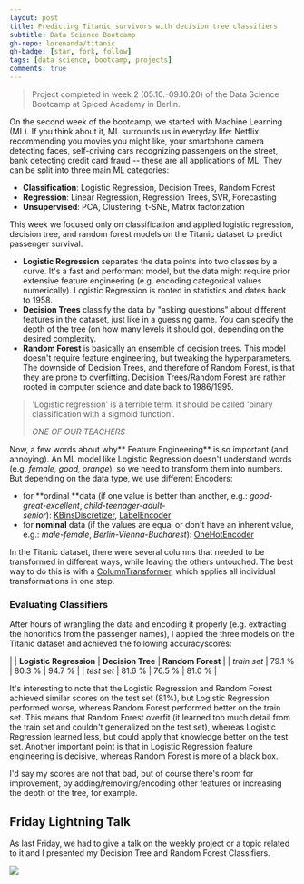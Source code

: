 ```yaml
---
layout: post
title: Predicting Titanic survivors with decision tree classifiers
subtitle: Data Science Bootcamp
gh-repo: lorenanda/titanic
gh-badge: [star, fork, follow]
tags: [data science, bootcamp, projects]
comments: true
---
```


>Project completed in week 2 (05.10.-09.10.20) of the Data Science Bootcamp at Spiced Academy in Berlin.

On the second week of the bootcamp, we started with Machine Learning (ML). If you think about it, ML surrounds us in everyday life: Netflix recommending you movies you might like, your smartphone camera detecting faces, self-driving cars recognizing passengers on the street, bank detecting credit card fraud -- these are all applications of ML. They can be split into three main ML categories:

-   **Classification**: Logistic Regression, Decision Trees, Random Forest
-   **Regression**: Linear Regression, Regression Trees, SVR, Forecasting
-   **Unsupervised**: PCA, Clustering, t-SNE, Matrix factorization

This week we focused only on classification and applied logistic regression, decision tree, and random forest models on the Titanic dataset to predict passenger survival.

-   **Logistic Regression** separates the data points into two classes by a curve. It's a fast and performant model, but the data might require prior extensive feature engineering (e.g. encoding categorical values numerically). Logistic Regression is rooted in statistics and dates back to 1958.
-   **Decision Trees** classify the data by "asking questions" about different features in the dataset, just like in a guessing game. You can specify the depth of the tree (on how many levels it should go), depending on the desired complexity.
-   **Random Forest** is basically an ensemble of decision trees. This model doesn't require feature engineering, but tweaking the hyperparameters. The downside of Decision Trees, and therefore of Random Forest, is that they are prone to overfitting. Decision Trees/Random Forest are rather rooted in computer science and date back to 1986/1995.

> 'Logistic regression' is a terrible term. It should be called 'binary classification with a sigmoid function'.
>
> *ONE OF OUR TEACHERS*

Now, a few words about why** Feature Engineering** is so important (and annoying). An ML model like Logistic Regression doesn't understand words (e.g. *female, good, orange*), so we need to transform them into numbers. But depending on the data type, we use different Encoders:

-   for **ordinal **data (if one value is better than another, e.g.: *good-great-excellent*, *child-teenager-adult-senior*): [KBinsDiscretizer](https://scikit-learn.org/stable/modules/generated/sklearn.preprocessing.KBinsDiscretizer.html), [LabelEncoder](https://scikit-learn.org/stable/modules/generated/sklearn.preprocessing.LabelEncoder.html#)
-   for **nominal** data (if the values are equal or don't have an inherent value, e.g.: *male-female*, *Berlin-Vienna-Bucharest*): [OneHotEncoder](https://scikit-learn.org/stable/modules/generated/sklearn.preprocessing.OneHotEncoder.html)

In the Titanic dataset, there were several columns that needed to be transformed in different ways, while leaving the others untouched. The best way to do this is with a [ColumnTransformer](https://scikit-learn.org/stable/modules/generated/sklearn.compose.ColumnTransformer.html), which applies all individual transformations in one step.

### Evaluating Classifiers

After hours of wrangling the data and encoding it properly (e.g. extracting the honorifics from the passenger names), I applied the three models on the Titanic dataset and achieved the following accuracyscores:

|  | **Logistic Regression** | **Decision Tree** | **Random Forest** |
| *train set* | 79.1 % | 80.3 % | 94.7 % |
| *test set* | 81.6 % | 76.5 % | 81.0 % |

It's interesting to note that the Logistic Regression and Random Forest achieved similar scores on the test set (81%), but Logistic Regression performed worse, whereas Random Forest performed better on the train set. This means that Random Forest overfit (it learned too much detail from the train set and couldn't generalized on the test set), whereas Logistic Regression learned less, but could apply that knowledge better on the test set. Another important point is that in Logistic Regression feature engineering is decisive, whereas Random Forest is more of a black box.

I'd say my scores are not that bad, but of course there's room for improvement, by adding/removing/encoding other features or increasing the depth of the tree, for example.

Friday Lightning Talk
---------------------

As last Friday, we had to give a talk on the weekly project or a topic related to it and I presented my Decision Tree and Random Forest Classifiers.

[![](https://lorenaciutacu.files.wordpress.com/2020/10/decision_tree.png?w=1024)](https://lorenaciutacu.files.wordpress.com/2020/10/decision_tree.png)